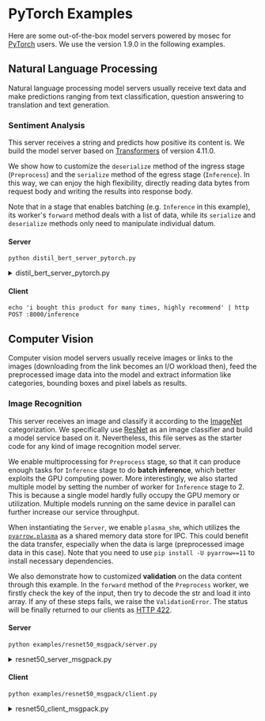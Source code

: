 # PyTorch Examples

Here are some out-of-the-box model servers powered by mosec for [PyTorch](https://pytorch.org/) users. We use the version 1.9.0 in the following examples.

## Natural Language Processing

Natural language processing model servers usually receive text data and make predictions ranging from text classification, question answering to translation and text generation.

### Sentiment Analysis

This server receives a string and predicts how positive its content is. We build the model server based on [Transformers](https://github.com/huggingface/transformers) of version 4.11.0.

We show how to customize the `deserialize` method of the ingress stage (`Preprocess`) and the `serialize` method of the egress stage (`Inference`). In this way, we can enjoy the high flexibility, directly reading data bytes from request body and writing the results into response body.

Note that in a stage that enables batching (e.g. `Inference` in this example), its worker's `forward` method deals with a list of data, while its `serialize` and `deserialize` methods only need to manipulate individual datum.

#### Server

```shell
python distil_bert_server_pytorch.py
```

<details>
<summary>distil_bert_server_pytorch.py</summary>

```{include} ../../../examples/distil_bert_server_pytorch.py
:code: python
```

</details>

#### Client

```shell
echo 'i bought this product for many times, highly recommend' | http POST :8000/inference
```

## Computer Vision

Computer vision model servers usually receive images or links to the images (downloading from the link becomes an I/O workload then), feed the preprocessed image data into the model and extract information like categories, bounding boxes and pixel labels as results.

### Image Recognition

This server receives an image and classify it according to the [ImageNet](https://www.image-net.org/) categorization. We specifically use [ResNet](https://arxiv.org/abs/1512.03385) as an image classifier and build a model service based on it. Nevertheless, this file serves as the starter code for any kind of image recognition model server.

We enable multiprocessing for `Preprocess` stage, so that it can produce enough tasks for `Inference` stage to do **batch inference**, which better exploits the GPU computing power. More interestingly, we also started multiple model by setting the number of worker for `Inference` stage to 2. This is because a single model hardly fully occupy the GPU memory or utilization. Multiple models running on the same device in parallel can further increase our service throughput.

When instantiating the `Server`, we enable `plasma_shm`, which utilizes the [`pyarrow.plasma`](https://arrow.apache.org/docs/11.0/python/plasma.html) as a shared memory data store for IPC. This could benefit the data transfer, especially when the data is large (preprocessed image data in this case). Note that you need to use `pip install -U pyarrow==11` to install necessary dependencies.

We also demonstrate how to customized **validation** on the data content through this example. In the `forward` method of the `Preprocess` worker, we firstly check the key of the input, then try to decode the str and load it into array. If any of these steps fails, we raise the `ValidationError`. The status will be finally returned to our clients as [HTTP 422](https://developer.mozilla.org/en-US/docs/Web/HTTP/Status/422).

#### Server

```shell
python examples/resnet50_msgpack/server.py
```

<details>
<summary>resnet50_server_msgpack.py</summary>

```{include} ../../../examples/resnet50_msgpack/server.py
:code: python
```

</details>

#### Client

```shell
python examples/resnet50_msgpack/client.py
```

<details>
<summary>resnet50_client_msgpack.py</summary>

```{include} ../../../examples/resnet50_msgpack/client.py
:code: python
```

</details>
